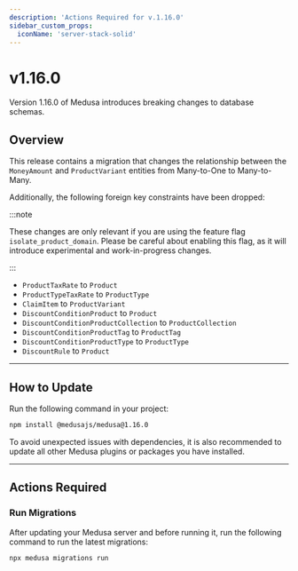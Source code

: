 ```yaml
---
description: 'Actions Required for v.1.16.0'
sidebar_custom_props:
  iconName: 'server-stack-solid'
---
```


# v1.16.0

Version 1.16.0 of Medusa introduces breaking changes to database schemas.

## Overview

This release contains a migration that changes the relationship between the `MoneyAmount` and `ProductVariant` entities from Many-to-One to Many-to-Many.

Additionally, the following foreign key constraints have been dropped:

:::note

These changes are only relevant if you are using the feature flag `isolate_product_domain`. Please be careful about enabling this flag, as it will introduce experimental and work-in-progress changes.

:::

- `ProductTaxRate` to `Product`
- `ProductTypeTaxRate` to `ProductType`
- `ClaimItem` to `ProductVariant`
- `DiscountConditionProduct` to `Product`
- `DiscountConditionProductCollection` to `ProductCollection`
- `DiscountConditionProductTag` to `ProductTag`
- `DiscountConditionProductType` to `ProductType`
- `DiscountRule` to `Product`

---

## How to Update

Run the following command in your project:

```bash npm2yarn
npm install @medusajs/medusa@1.16.0
```

To avoid unexpected issues with dependencies, it is also recommended to update all other Medusa plugins or packages you have installed. 

---

## Actions Required

### Run Migrations

After updating your Medusa server and before running it, run the following command to run the latest migrations:

```bash
npx medusa migrations run
```

